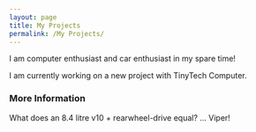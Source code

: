 ```yaml
---
layout: page
title: My Projects
permalink: /My Projects/
---
```


I am computer enthusiast and car enthusiast in my spare time!

I am currently working on a new project with TinyTech Computer.


### More Information

What does an 8.4 litre v10 + rearwheel-drive equal? ... Viper! 


